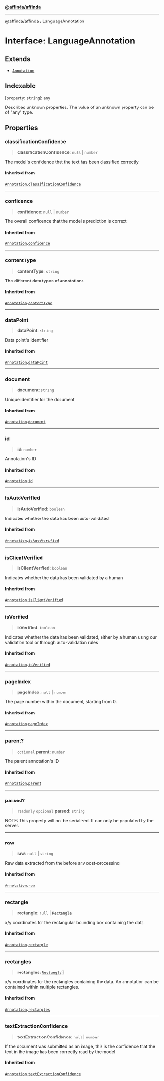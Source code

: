 [**@affinda/affinda**](../README.md)

***

[@affinda/affinda](../globals.md) / LanguageAnnotation

# Interface: LanguageAnnotation

## Extends

- [`Annotation`](Annotation.md)

## Indexable

\[`property`: `string`\]: `any`

Describes unknown properties. The value of an unknown property can be of "any" type.

## Properties

### classificationConfidence

> **classificationConfidence**: `null` \| `number`

The model's confidence that the text has been classified correctly

#### Inherited from

[`Annotation`](Annotation.md).[`classificationConfidence`](Annotation.md#classificationconfidence)

***

### confidence

> **confidence**: `null` \| `number`

The overall confidence that the model's prediction is correct

#### Inherited from

[`Annotation`](Annotation.md).[`confidence`](Annotation.md#confidence)

***

### contentType

> **contentType**: `string`

The different data types of annotations

#### Inherited from

[`Annotation`](Annotation.md).[`contentType`](Annotation.md#contenttype)

***

### dataPoint

> **dataPoint**: `string`

Data point's identifier

#### Inherited from

[`Annotation`](Annotation.md).[`dataPoint`](Annotation.md#datapoint)

***

### document

> **document**: `string`

Unique identifier for the document

#### Inherited from

[`Annotation`](Annotation.md).[`document`](Annotation.md#document)

***

### id

> **id**: `number`

Annotation's ID

#### Inherited from

[`Annotation`](Annotation.md).[`id`](Annotation.md#id)

***

### isAutoVerified

> **isAutoVerified**: `boolean`

Indicates whether the data has been auto-validated

#### Inherited from

[`Annotation`](Annotation.md).[`isAutoVerified`](Annotation.md#isautoverified)

***

### isClientVerified

> **isClientVerified**: `boolean`

Indicates whether the data has been validated by a human

#### Inherited from

[`Annotation`](Annotation.md).[`isClientVerified`](Annotation.md#isclientverified)

***

### isVerified

> **isVerified**: `boolean`

Indicates whether the data has been validated, either by a human using our validation tool or through auto-validation rules

#### Inherited from

[`Annotation`](Annotation.md).[`isVerified`](Annotation.md#isverified)

***

### pageIndex

> **pageIndex**: `null` \| `number`

The page number within the document, starting from 0.

#### Inherited from

[`Annotation`](Annotation.md).[`pageIndex`](Annotation.md#pageindex)

***

### parent?

> `optional` **parent**: `number`

The parent annotation's ID

#### Inherited from

[`Annotation`](Annotation.md).[`parent`](Annotation.md#parent)

***

### parsed?

> `readonly` `optional` **parsed**: `string`

NOTE: This property will not be serialized. It can only be populated by the server.

***

### raw

> **raw**: `null` \| `string`

Raw data extracted from the before any post-processing

#### Inherited from

[`Annotation`](Annotation.md).[`raw`](Annotation.md#raw)

***

### rectangle

> **rectangle**: `null` \| [`Rectangle`](Rectangle.md)

x/y coordinates for the rectangular bounding box containing the data

#### Inherited from

[`Annotation`](Annotation.md).[`rectangle`](Annotation.md#rectangle)

***

### rectangles

> **rectangles**: [`Rectangle`](Rectangle.md)[]

x/y coordinates for the rectangles containing the data. An annotation can be contained within multiple rectangles.

#### Inherited from

[`Annotation`](Annotation.md).[`rectangles`](Annotation.md#rectangles)

***

### textExtractionConfidence

> **textExtractionConfidence**: `null` \| `number`

If the document was submitted as an image, this is the confidence that the text in the image has been correctly read by the model

#### Inherited from

[`Annotation`](Annotation.md).[`textExtractionConfidence`](Annotation.md#textextractionconfidence)
